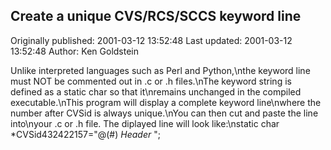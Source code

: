 ## Create a unique CVS/RCS/SCCS keyword line

Originally published: 2001-03-12 13:52:48
Last updated: 2001-03-12 13:52:48
Author: Ken Goldstein

Unlike interpreted languages such as Perl and Python,\nthe keyword line must NOT be commented out in .c or .h files.\nThe keyword string is defined as a static char so that it\nremains unchanged in the compiled executable.\nThis program will display a complete keyword line\nwhere the number after CVSid is always unique.\nYou can then cut and paste the line into\nyour .c or .h file. The diplayed line will look like:\nstatic char *CVSid432422157="@(#) $Header$ ";